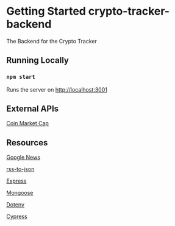 # Getting Started crypto-tracker-backend
The Backend for the Crypto Tracker

## Running Locally

### `npm start`

Runs the server on [http://localhost:3001](http://localhost:3001)

## External APIs

[Coin Market Cap](https://coinmarketcap.com/api/)
## Resources

[Google News](https://stackoverflow.com/a/7829688/7967484)

[rss-to-json](https://www.npmjs.com/package/rss-to-json)

[Express](http://expressjs.com/)

[Mongoose](https://www.npmjs.com/package/mongoose)

[Dotenv](https://www.npmjs.com/package/dotenv)

[Cypress](https://www.cypress.io/)